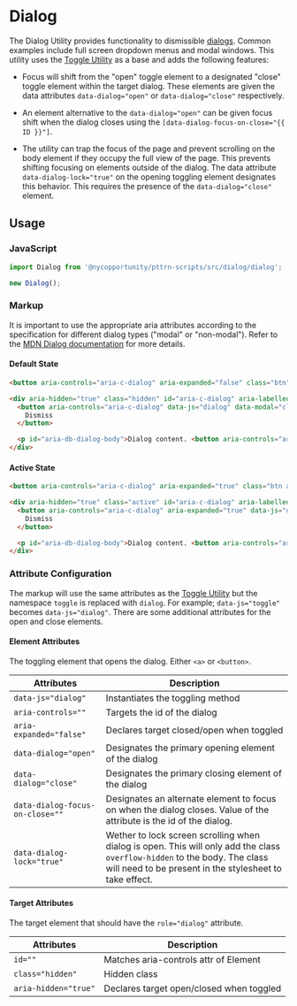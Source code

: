 # Dialog

The Dialog Utility provides functionality to dismissible [dialogs](https://developer.mozilla.org/en-US/docs/Web/Accessibility/ARIA/Roles/dialog_role). Common examples include full screen dropdown menus and modal windows. This utility uses the [Toggle Utility](../toggle) as a base and adds the following features:

* Focus will shift from the "open" toggle element to a designated "close" toggle element within the target dialog. These elements are given the data attributes `data-dialog="open"` or `data-dialog="close"` respectively.

* An element alternative to the `data-dialog="open"` can be given focus shift when the dialog closes using the `[data-dialog-focus-on-close="{{ ID }}"]`.

* The utility can trap the focus of the page and prevent scrolling on the body element if they occupy the full view of the page. This prevents shifting focusing on elements outside of the dialog. The data attribute `data-dialog-lock="true"` on the opening toggling element designates this behavior. This requires the presence of the `data-dialog="close"` element.

## Usage

### JavaScript

```javascript
import Dialog from '@nycopportunity/pttrn-scripts/src/dialog/dialog';

new Dialog();
```

### Markup

It is important to use the appropriate aria attributes according to the specification for different dialog types ("modal" or "non-modal"). Refer to the [MDN Dialog documentation](https://developer.mozilla.org/en-US/docs/Web/Accessibility/ARIA/Roles/dialog_role) for more details.

#### Default State

```html
<button aria-controls="aria-c-dialog" aria-expanded="false" class="btn" data-js="dialog" data-modal="open" data-dialog-lock="true">Show Dialog</button>

<div aria-hidden="true" class="hidden" id="aria-c-dialog" aria-labelledby="aria-lb-dialog-header" aria-describedby="aria-db-dialog-body" aria-modal="true" role="dialog">
  <button aria-controls="aria-c-dialog" data-js="dialog" data-modal="close" tabindex="-1">
    Dismiss
  </button>

  <p id="aria-db-dialog-body">Dialog content. <button aria-controls="aria-c-dialog" aria-expanded="false" data-js="dialog" tabindex="-1">Close</button> or <a href="#" tabindex="-1">Continue</a>.</p>
</div>
```

#### Active State

```html
<button aria-controls="aria-c-dialog" aria-expanded="true" class="btn active" data-js="dialog" data-modal="open" data-dialog-lock="true">Show Dialog</button>

<div aria-hidden="true" class="active" id="aria-c-dialog" aria-labelledby="aria-lb-dialog-header" aria-describedby="aria-db-dialog-body" aria-modal="true" role="dialog">
  <button aria-controls="aria-c-dialog" aria-expanded="true" data-js="dialog" data-modal="close">
    Dismiss
  </button>

  <p id="aria-db-dialog-body">Dialog content. <button aria-controls="aria-c-dialog" aria-expanded="true" data-js="dialog">Close</button> or <a href="#">Continue</a>.</p>
</div>
```

### Attribute Configuration

The markup will use the same attributes as the [Toggle Utility](../toggle) but the namespace `toggle` is replaced with `dialog`. For example; `data-js="toggle"` becomes `data-js="dialog"`. There are some additional attributes for the open and close elements.

#### Element Attributes

The toggling element that opens the dialog. Either `<a>` or `<button>`.

Attributes                     | Description
-------------------------------|-
`data-js="dialog"`             | Instantiates the toggling method
`aria-controls=""`             | Targets the id of the dialog
`aria-expanded="false"`        | Declares target closed/open when toggled
`data-dialog="open"`           | Designates the primary opening element of the dialog
`data-dialog="close"`          | Designates the primary closing element of the dialog
`data-dialog-focus-on-close=""`| Designates an alternate element to focus on when the dialog closes. Value of the attribute is the id of the dialog.
`data-dialog-lock="true"`      | Wether to lock screen scrolling when dialog is open. This will only add the class `overflow-hidden` to the body. The class will need to be present in the stylesheet to take effect.

#### Target Attributes

The target element that should have the `role="dialog"` attribute.

Attributes           | Description
---------------------|-
`id=""`              | Matches aria-controls attr of Element
`class="hidden"`     | Hidden class
`aria-hidden="true"` | Declares target open/closed when toggled
